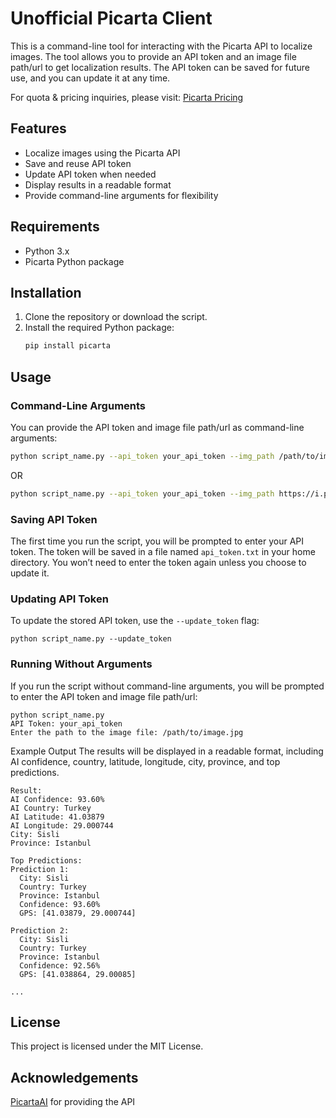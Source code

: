 # Unofficial Picarta Client

This is a command-line tool for interacting with the Picarta API to localize images. The tool allows you to provide an API token and an image file path/url to get localization results. The API token can be saved for future use, and you can update it at any time.

For quota & pricing inquiries, please visit: [Picarta Pricing](https://picarta.ai/pricing)

## Features

- Localize images using the Picarta API
- Save and reuse API token
- Update API token when needed
- Display results in a readable format
- Provide command-line arguments for flexibility

## Requirements

- Python 3.x
- Picarta Python package

## Installation

1. Clone the repository or download the script.
2. Install the required Python package:
    ```sh
    pip install picarta
    ```

## Usage

### Command-Line Arguments

You can provide the API token and image file path/url as command-line arguments:

```sh
python script_name.py --api_token your_api_token --img_path /path/to/image.jpg
```
OR
```sh
python script_name.py --api_token your_api_token --img_path https://i.postimg.cc/5NTGHCjn/IMG-0336.jpg
```
### Saving API Token
The first time you run the script, you will be prompted to enter your API token. The token will be saved in a file named `api_token.txt` in your home directory. You won’t need to enter the token again unless you choose to update it.

### Updating API Token
To update the stored API token, use the `--update_token` flag:
```
python script_name.py --update_token
```
### Running Without Arguments
If you run the script without command-line arguments, you will be prompted to enter the API token and image file path/url:
```
python script_name.py
API Token: your_api_token
Enter the path to the image file: /path/to/image.jpg
```
Example Output
The results will be displayed in a readable format, including AI confidence, country, latitude, longitude, city, province, and top predictions.
```
Result:
AI Confidence: 93.60%
AI Country: Turkey
AI Latitude: 41.03879
AI Longitude: 29.000744
City: Sisli
Province: Istanbul

Top Predictions:
Prediction 1:
  City: Sisli
  Country: Turkey
  Province: Istanbul
  Confidence: 93.60%
  GPS: [41.03879, 29.000744]

Prediction 2:
  City: Sisli
  Country: Turkey
  Province: Istanbul
  Confidence: 92.56%
  GPS: [41.038864, 29.00085]

...
```

## License
This project is licensed under the MIT License.

## Acknowledgements
[PicartaAI](https://github.com/PicartaAI) for providing the API
